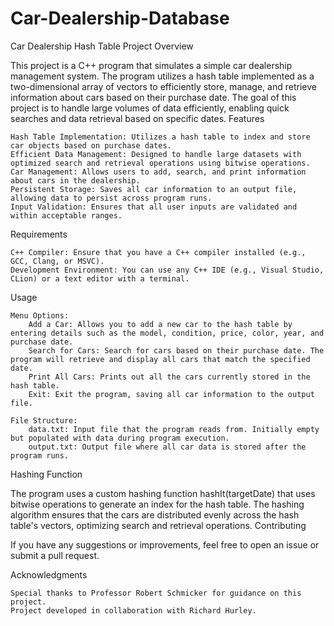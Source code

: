 # Car-Dealership-Database
Car Dealership Hash Table Project
Overview

This project is a C++ program that simulates a simple car dealership management system. The program utilizes a hash table implemented as a two-dimensional array of vectors to efficiently store, manage, and retrieve information about cars based on their purchase date. The goal of this project is to handle large volumes of data efficiently, enabling quick searches and data retrieval based on specific dates.
Features

    Hash Table Implementation: Utilizes a hash table to index and store car objects based on purchase dates.
    Efficient Data Management: Designed to handle large datasets with optimized search and retrieval operations using bitwise operations.
    Car Management: Allows users to add, search, and print information about cars in the dealership.
    Persistent Storage: Saves all car information to an output file, allowing data to persist across program runs.
    Input Validation: Ensures that all user inputs are validated and within acceptable ranges.

Requirements

    C++ Compiler: Ensure that you have a C++ compiler installed (e.g., GCC, Clang, or MSVC).
    Development Environment: You can use any C++ IDE (e.g., Visual Studio, CLion) or a text editor with a terminal.

Usage

    Menu Options:
        Add a Car: Allows you to add a new car to the hash table by entering details such as the model, condition, price, color, year, and purchase date.
        Search for Cars: Search for cars based on their purchase date. The program will retrieve and display all cars that match the specified date.
        Print All Cars: Prints out all the cars currently stored in the hash table.
        Exit: Exit the program, saving all car information to the output file.

    File Structure:
        data.txt: Input file that the program reads from. Initially empty but populated with data during program execution.
        output.txt: Output file where all car data is stored after the program runs.

Hashing Function

The program uses a custom hashing function hashIt(targetDate) that uses bitwise operations to generate an index for the hash table. The hashing algorithm ensures that the cars are distributed evenly across the hash table's vectors, optimizing search and retrieval operations.
Contributing

If you have any suggestions or improvements, feel free to open an issue or submit a pull request.

Acknowledgments

    Special thanks to Professor Robert Schmicker for guidance on this project.
    Project developed in collaboration with Richard Hurley.
